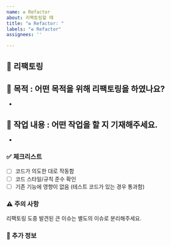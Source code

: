 ```yaml
---
name: ♻️ Refactor
about: 리팩토링할 때
title: "♻️ Refactor: "
labels: "♻️ Refactor"
assignees: ''

---
```


## 🔧 리팩토링

## 📌 목적 : 어떤 목적을 위해 리팩토링을 하였나요?

-

## 📝 작업 내용 : 어떤 작업을 할 지 기재해주세요.

-

### ✅ 체크리스트

- [ ] 코드가 의도한 대로 작동함
- [ ] 코드 스타일/규칙 준수 확인
- [ ] 기존 기능에 영향이 없음 (테스트 코드가 있는 경우 통과함)

### ⚠️ 주의 사항

리팩토링 도중 발견된 큰 이슈는 별도의 이슈로 분리해주세요.

### 📝 추가 정보
